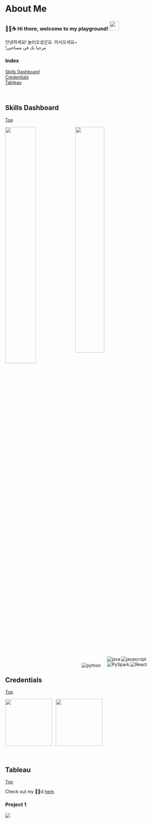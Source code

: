 # <span id="top">About Me</span>
  
### 🐍🐭☕ Hi there, welcome to my playground! <img src="https://github.com/vonAltmann/vonAltmann/blob/main/images/cliply_waving_hand.gif" width=30 />
안녕하세요! 놀러오셨군요. 어서오세요~  
!مرحبا بك في مساحتي 
<br>

### Index
[Skills Dashboard](#Dashboard)  
[Credentials](#Credentials)  
[Tableau](#Tableau)

<br>

## <span id="Dashboard">Skills Dashboard</span>

[Top](#top)

<img align='left' width="44%" src="https://github-readme-stats.vercel.app/api?username=vonAltmann&show_icons=true&theme=dark&title_color=e3e3e3&text_color=ffffff&bg_color=DEG,0a0c10,0e4429,006d32" />
<img align='center' width="43%" src="https://github-readme-stats.vercel.app/api/top-langs/?username=vonAltmann&layout=compact&hide=jupyter notebook" />

<img align="left" style="margin: 20px;" alt="python" src="https://img.shields.io/badge/python-3670A0?style=for-the-badge&logo=python&logoColor=ffdd54" /> <img align="left" alt="java" src="https://img.shields.io/badge/java-%23ED8B00.svg?style=for-the-badge&logo=java&logoColor=white"/> <img align="left" alt="javascript" src="https://img.shields.io/badge/javascript-%23323330.svg?style=for-the-badge&logo=javascript&logoColor=%23F7DF1E" /> <img align="left" alt="PySpark" src="https://img.shields.io/badge/Apache%20Spark-ffffff?logo=apachespark&style=for-the-badge&logoColor=" /> <img align="left" alt="React" src="https://img.shields.io/badge/react-61DAFB?logo=react&style=for-the-badge&logoColor=0C2451" />

<br>
<br>

## <span id="Credentials">Credentials</span>

[Top](#top)

<img src="https://github.com/vonAltmann/2022-AWS/blob/main/images/AWS%20CCP.png" width=150 /> &nbsp; <img src="https://github.com/vonAltmann/vonAltmann/blob/main/images/AWS-CDA_underway.gif" width=150 />

<br>

## <span id="Tableau">Tableau</span>

[Top](#top)

Check out my 💨🐗d [here](https://public.tableau.com/app/profile/gloriasglory).

### Project 1

<a href="https://public.tableau.com/app/profile/gloriasglory/viz/Tutorial03-Covid19DesignExperiment/WorldCovidDashboard" target="_blank"><img src="https://github.com/vonAltmann/vonAltmann/blob/main/images/Tableau03.png" /></a>





